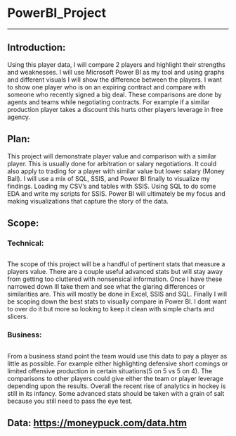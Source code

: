 # PowerBI_Project
---
## Introduction:
Using this player data, I will compare 2 players and highlight their strengths and weaknesses. I will use Microsoft Power BI as my tool and using graphs and different visuals I will show the difference between the players. I want to show one player who is on an expiring contract and compare with someone who recently signed a big deal. These comparisons are done by agents and teams while negotiating contracts. For example if a similar production player takes a discount this hurts other players leverage in free agency.

## Plan:
This project will demonstrate player value and comparison with a similar player. This is usually done for arbitration or salary negotiations. It could also apply to trading for a player with similar value but lower salary (Money Ball).  I will use a mix of SQL, SSIS, and Power BI finally to visualize my findings. Loading my CSV’s and tables with SSIS. Using SQL to do some EDA and write my scripts for SSIS. Power BI will ultimately be my focus and making visualizations that capture the story of the data.

## Scope:
### Technical:
##
The scope of this project will be a handful of pertinent stats that measure a players value. There are a couple useful advanced stats but will stay away from getting too cluttered with nonsensical information. Once I have these narrowed down Ill take them and see what the glaring differences or similarities are. This will mostly be done in Excel, SSIS and SQL. Finally I will be scoping down the best stats to visually compare in Power BI. I dont want to over do it but more so looking to keep it clean with simple charts and slicers.  

### Business:
##
From a business stand point the team would use this data to pay a player as little as possible. For example either highlighting defensive short comings or limited offensive production in certain situations(5 on 5 vs 5 on 4). The comparisons to other players could give either the team or player leverage depending upon the results. Overall the recent rise of analytics in hockey is still in its infancy. Some advanced stats should be taken with a grain of salt because you still need to pass the eye test. 

## Data: https://moneypuck.com/data.htm
